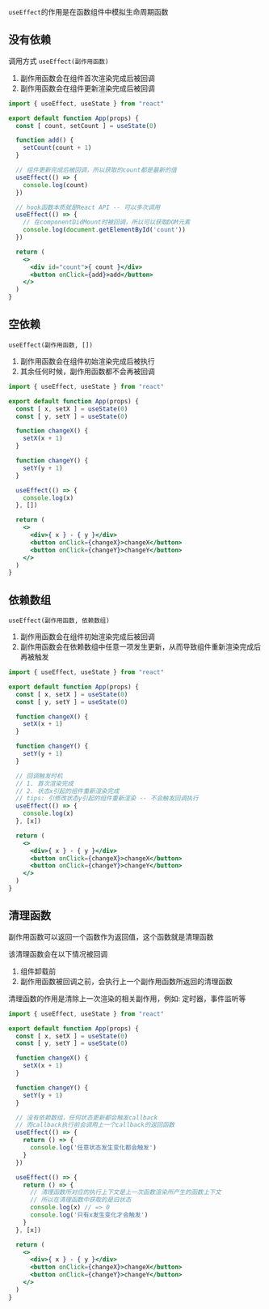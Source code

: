 `useEffect`的作用是在函数组件中模拟生命周期函数



## 没有依赖

调用方式 `useEffect(副作用函数)`

1. 副作用函数会在组件首次渲染完成后被回调
2. 副作用函数会在组件更新渲染完成后被回调

```jsx
import { useEffect, useState } from "react"

export default function App(props) {
  const [ count, setCount ] = useState(0)

  function add() {
    setCount(count + 1)
  }

  // 组件更新完成后被回调，所以获取的count都是最新的值
  useEffect(() => {
    console.log(count) 
  })

  // hook函数本质就是React API -- 可以多次调用
  useEffect(() => {
    // 在componentDidMount时被回调，所以可以获取DOM元素
    console.log(document.getElementById('count'))
  })

  return (
    <>
      <div id="count">{ count }</div>
      <button onClick={add}>add</button>
    </>
  )
}
```



## 空依赖

`useEffect(副作用函数, [])`

1. 副作用函数会在组件初始渲染完成后被执行
2. 其余任何时候，副作用函数都不会再被回调

```jsx
import { useEffect, useState } from "react"

export default function App(props) {
  const [ x, setX ] = useState(0)
  const [ y, setY ] = useState(0)

  function changeX() {
    setX(x + 1)
  }

  function changeY() {
    setY(y + 1)
  }

  useEffect(() => {
    console.log(x)
  }, [])

  return (
    <>
      <div>{ x } - { y }</div>
      <button onClick={changeX}>changeX</button>
      <button onClick={changeY}>changeY</button>
    </>
  )
}
```



## 依赖数组

`useEffect(副作用函数, 依赖数组)`

1. 副作用函数会在组件初始渲染完成后被回调
2. 副作用函数会在依赖数组中任意一项发生更新，从而导致组件重新渲染完成后 再被触发

```jsx
import { useEffect, useState } from "react"

export default function App(props) {
  const [ x, setX ] = useState(0)
  const [ y, setY ] = useState(0)

  function changeX() {
    setX(x + 1)
  }

  function changeY() {
    setY(y + 1)
  }

  // 回调触发时机
  // 1. 首次渲染完成
  // 2. 状态x引起的组件重新渲染完成
  // tips: 引修改状态y引起的组件重新渲染 -- 不会触发回调执行
  useEffect(() => {
    console.log(x)
  }, [x])

  return (
    <>
      <div>{ x } - { y }</div>
      <button onClick={changeX}>changeX</button>
      <button onClick={changeY}>changeY</button>
    </>
  )
}
```



## 清理函数

副作用函数可以返回一个函数作为返回值，这个函数就是清理函数

该清理函数会在以下情况被回调

1. 组件卸载前
2. 副作用函数被回调之前，会执行上一个副作用函数所返回的清理函数

清理函数的作用是清除上一次渲染的相关副作用，例如: 定时器，事件监听等

```jsx
import { useEffect, useState } from "react"

export default function App(props) {
  const [ x, setX ] = useState(0)
  const [ y, setY ] = useState(0)

  function changeX() {
    setX(x + 1)
  }

  function changeY() {
    setY(y + 1)
  }

  // 没有依赖数组，任何状态更新都会触发callback
  // 而callback执行前会调用上一个callback的返回函数
  useEffect(() => {
    return () => {
      console.log('任意状态发生变化都会触发')
    }
  })

  useEffect(() => {
    return () => {
      // 清理函数所对应的执行上下文是上一次函数渲染所产生的函数上下文
      // 所以在清理函数中获取的是旧状态
      console.log(x) // => 0
      console.log('只有x发生变化才会触发')
    }
  }, [x])

  return (
    <>
      <div>{ x } - { y }</div>
      <button onClick={changeX}>changeX</button>
      <button onClick={changeY}>changeY</button>
    </>
  )
}
```

